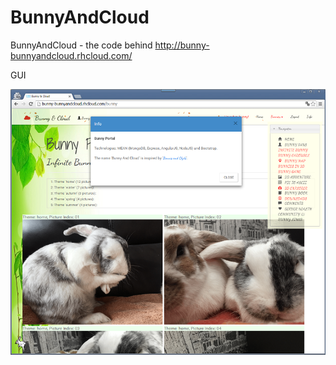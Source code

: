 # BunnyAndCloud
BunnyAndCloud - the code behind http://bunny-bunnyandcloud.rhcloud.com/

GUI

![BunnyAndCloud 1](https://raw.githubusercontent.com/privet56/BunnyAndCloud/master/BunnyAndCloud.png)
